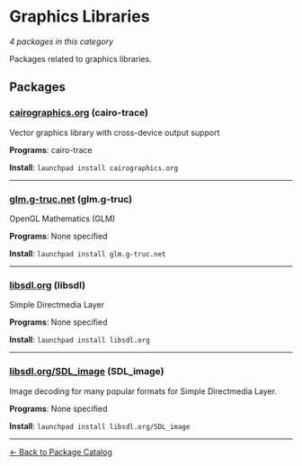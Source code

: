 # Graphics Libraries

*4 packages in this category*

Packages related to graphics libraries.

## Packages

### [cairographics.org](../packages/cairographics.org/index.md) (cairo-trace)

Vector graphics library with cross-device output support

**Programs**: cairo-trace

**Install**: `launchpad install cairographics.org`

---

### [glm.g-truc.net](../packages/glm.g-truc.net/index.md) (glm.g-truc)

OpenGL Mathematics (GLM)

**Programs**: None specified

**Install**: `launchpad install glm.g-truc.net`

---

### [libsdl.org](../packages/libsdl.org/index.md) (libsdl)

Simple Directmedia Layer

**Programs**: None specified

**Install**: `launchpad install libsdl.org`

---

### [libsdl.org/SDL_image](../packages/libsdl.org/SDL_image/index.md) (SDL_image)

Image decoding for many popular formats for Simple Directmedia Layer.

**Programs**: None specified

**Install**: `launchpad install libsdl.org/SDL_image`

---

[← Back to Package Catalog](../package-catalog.md)
